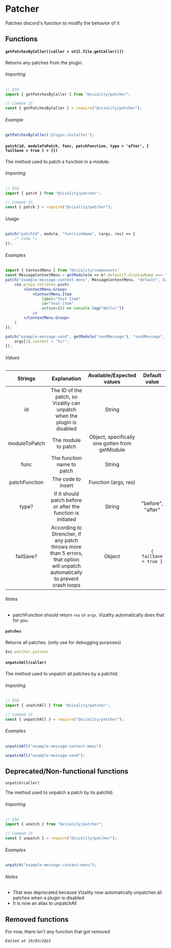 # Patcher

Patches discord's function to modify the behavior of it



## Functions

#### `getPatchesByCaller([caller = util.file.getCaller()])`

Returns any patches from the plugin.

###### Importing

```js
// ES6
import { getPatchesByCaller } from "@vizality/patcher";

// Commom JS
const { getPatchesByCaller } = require("@vizality/patcher");
```

###### Example

```js
getPatchesByCaller('plugin-installer');
```

#### `patch(id, moduleToPatch, func, patchFunction, type = 'after', { failSave = true } = {})`

The method used to patch a function in a module.

###### Importing

```js
// ES6
import { patch } from "@vizality/patcher";

// Commom JS
const { patch } = require("@vizality/patcher");
```

###### Usage

```js
patch("patchId", module, "functionName", (args, res) => {
	/* Code */
});
```

###### Examples

```jsx
import { ContextMenu } from "@vizality/components"
const MessageContextMenu = getModule(m => m?.default?.displayName === "MessageContextMenu");
patch("example-message-context-menu", MessageContextMenu, "default", (args, res) => {
	res.props.children.push(
		<ContextMenu.Group>
			<ContextMenu.Item
				label="Test Item"
				id="test-item"
				action={() => console.log("Hello!")}
			/>
        </ContextMenu.Group>
    )
});
```

```js
patch("example-message-send", getModule("sendMessage"), "sendMessage", (args, res) => {
	args[1].content = "hi!";
});
```

###### Values

|    Strings    |                         Explanation                          |           Available/Expected values            |     Default value     |
| :-----------: | :----------------------------------------------------------: | :--------------------------------------------: | :-------------------: |
|      id       | The ID of the patch, so Vizality can unpatch when the plugin is disabled |                     String                     |                       |
| moduleToPatch |                     The module to patch                      | Object, specifically one gotten from getModule |                       |
|     func      |                  The function name to patch                  |                     String                     |                       |
| patchFunction |                      The code to insert                      |              Function (args, res)              |                       |
|     type?     | If it should patch before or after the function is initiated |                     String                     |   "before", "after"   |
|   failSave?   | According to Strencher, if any patch throws more than 5 errors, that option will unpatch automatically to prevent crash loops |                     Object                     | `{ failSave = true }` |

###### Notes

* patchFunction should return `res` or `args`. Vizality automatically does that for you

#### `patches`

Returns all patches. (only use for debugging purposes)

```js
$vz.patcher.patches
```

#### `unpatchAll(caller)`

The method used to unpatch all patches by a patchId.

###### Importing

```js
// ES6
import { unatchAll } from "@vizality/patcher";

// Commom JS
const { unpatchAll } = require("@vizality/patcher");
```

###### Examples

```js
unpatchAll("example-message-context-menu");
```

```js
unpatchAll("example-message-send");
```



## Deprecated/Non-functional functions

`unpatch(caller)`

The method used to unpatch a patch by its patchId.

###### Importing

```js
// ES6
import { unatch } from "@vizality/patcher";

// Commom JS
const { unpatch } = require("@vizality/patcher");
```

###### Examples

```js
unpatch("example-message-context-menu");
```

###### Notes

* That was deprecated because Vizality now automatically unpatches all patches when a plugin is disabled
* It is now an alias to unpatchAll



## Removed functions

For now, there isn't any function that got removed



*`Edited at 19/03/2021`*